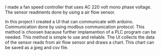I made a fan speed controller that uses AC 220 volt mono phase voltage. The sensor readments done by using a air flow sensor.

In this project I created a UI that can communicate with arduino. Communication done by using modbus communication protocol. This method is choosen bacause further implamantion of a PLC program can be needed. This method is simple to use and reliable. The UI collects the data of the sensor reads from air flow sensor and draws a chart. This chart can be saved as a jpeg and csv file.
